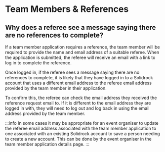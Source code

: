 # Team Members & References

## Why does a referee see a message saying there are no references to complete?

If a team member application requires a reference, the team member will be required to provide the name and email address of a suitable referee. When the application is submitted, the referee will receive an email with a link to log in to complete the reference.

Once logged in, if the referee sees a message saying there are no references to complete, it is likely that they have logged in to a Solidrock account that uses a different email address to the referee email address provided by the team member in their application.

To confirm this, the referee can check the email address they received the reference request email to. If it is different to the email address they are logged in with, they will need to log out and log back in using the email address provided by the team member.

:::info
In some cases it may be appropriate for an event organiser to update the referee email address associated with the team member application to one associated with an existing Solidrock account to save a person needing to create a new account. This can be done by the event organiser in the team member application details page.
:::
